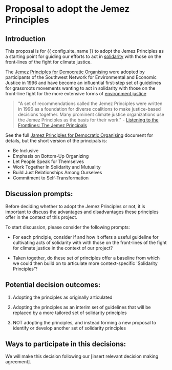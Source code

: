 # Proposal to adopt the Jemez Principles

## **Introduction**

This proposal is for {{ config.site_name }} to adopt the Jemez Principles as a starting point for guiding our efforts to act in [solidarity](https://commonslibrary.org/solidarity-the-past-present-and-future-of-a-world-changing-idea/) with those on the front-lines of the fight for climate justice.

The [Jemez Principles for Democratic Organising](https://www.createclimatejustice.net/wp-content/uploads/2018/05/jemez-principles.pdf) were adopted by participants of the Southwest Network for Environmental and Economic Justice in 1996 and have become an influential first-step set of guidelines for grassroots movements wanting to act in solidarity with those on the front-line fight for the more extensive forms of [environment justice](https://www.ejnet.org/ej/principles.html)

> "A set of recommendations called the Jemez Principles were written in 1996 as a foundation for diverse coalitions to make justice-based decisions together. Many prominent climate justice organizations use the Jemez Principles as the basis for their work." - [Listening to the Frontlines: The Jemez Principals](https://uw.pressbooks.pub/climatejusticeandenergysolutions/chapter/listening-to-the-frontlines-the-jemez-principles/)

See the full [Jamez Principles for Democratic Organising](https://www.createclimatejustice.net/wp-content/uploads/2018/05/jemez-principles.pdf) document for details, but the short version of the principals is:

*   Be Inclusive
*   Emphasis on Bottom-Up Organizing
*   Let People Speak for Themselves
*   Work Together In Solidarity and Mutuality
*   Build Just Relationships Among Ourselves
*   Commitment to Self-Transformation

## **Discussion prompts:**

Before deciding whether to adopt the Jemez Principles or not, it is important to discuss the advantages and disadvantages these principles offer in the context of this project.

To start discussion, please consider the following prompts:

* For each principle, consider if and how it offers a useful guideline for cultivating acts of solidarity with with those on the front-lines of the fight for climate justice in the context of our project?
    
* Taken together, do these set of principles offer a baseline from which we could then build on to articulate more context-specific 'Solidarity Principles'?  

## **Potential decision outcomes:**

1.  Adopting the principles as originally articulated
    
3.  Adopting the principles as an interim set of guidelines that will be replaced by a more tailored set of solidarity principles
    
4.  NOT adopting the principles, and instead forming a new proposal to identify or develop another set of solidarity principles

## **Ways to participate in this decisions:**

We will make this decision following our [insert relevant decision making agreement].   
